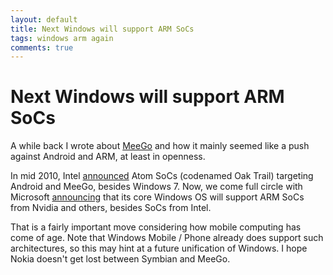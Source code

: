 ```yaml
---
layout: default
title: Next Windows will support ARM SoCs
tags: windows arm again
comments: true
---
```

# Next Windows will support ARM SoCs

A while  back I wrote about [MeeGo](_posts/2010/2010-09-16-meego---an-alternative-to-android-.md) and how it mainly seemed like a push against Android and ARM, at least in openness.

In mid 2010, Intel [announced](https://www.intel.com/pressroom/archive/releases/2010/20100601comp.htm) Atom SoCs (codenamed Oak Trail) targeting Android and MeeGo, besides Windows 7. Now, we come full circle with Microsoft [announcing](https://news.microsoft.com/2011/01/05/microsoft-announces-support-of-system-on-a-chip-architectures-from-intel-amd-and-arm-for-next-version-of-windows/) that its core Windows OS will support ARM SoCs from Nvidia and others, besides SoCs from Intel.

That is a fairly important move considering how mobile computing has come of age. Note that Windows Mobile / Phone already does support such architectures, so this may hint at a future unification of Windows. I hope Nokia doesn't get lost between Symbian and MeeGo.
